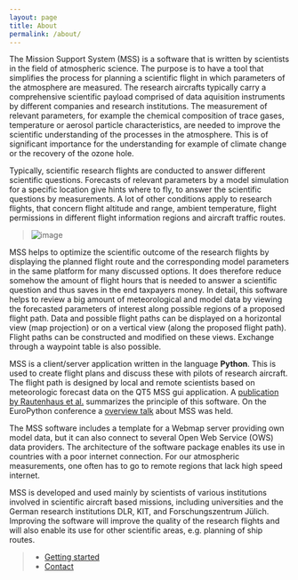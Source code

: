 ```yaml
---
layout: page
title: About
permalink: /about/
---
```


The Mission Support System (MSS) is a software that is written by
scientists in the field of atmospheric science. The purpose is to have a
tool that simplifies the process for planning a scientific flight in
which parameters of the atmosphere are measured. The research aircrafts
typically carry a comprehensive scientific payload comprised of data
aquisition instruments by different companies and research institutions.
The measurement of relevant parameters, for example the chemical
composition of trace gases, temperature or aerosol particle
characteristics, are needed to improve the scientific understanding of
the processes in the atmosphere. This is of significant importance for
the understanding for example of climate change or the recovery of the
ozone hole.

Typically, scientific research flights are conducted to answer different
scientific questions. Forecasts of relevant parameters by a model
simulation for a specific location give hints where to fly, to answer
the scientific questions by measurements. A lot of other conditions
apply to research flights, that concern flight altitude and range,
ambient temperature, flight permissions in different flight information
regions and aircraft traffic routes.

> ![image](/assets/wise12_overview.png)

MSS helps to optimize the scientific outcome of the research flights by
displaying the planned flight route and the corresponding model
parameters in the same platform for many discussed options. It does
therefore reduce somehow the amount of flight hours that is needed to
answer a scientific question and thus saves in the end taxpayers money.
In detail, this software helps to review a big amount of meteorological
and model data by viewing the forecasted parameters of interest along
possible regions of a proposed flight path. Data and possible flight
paths can be displayed on a horizontal view (map projection) or on a
vertical view (along the proposed flight path). Flight paths can be
constructed and modified on these views. Exchange through a waypoint
table is also possible.

MSS is a client/server application written in the language **Python**.
This is used to create flight plans and discuss these with pilots of
research aircraft. The flight path is designed by local and remote
scientists based on meteorologic forecast data on the QT5 MSS gui
application. A [publication by Rautenhaus et
al.](http://www.geosci-model-dev.net/5/55/2012/gmd-5-55-2012.pdf)
summarizes the principle of this software. On the EuroPython conference
a [overview
talk](https://pyvideo.org/europython-2017/mss-software-for-planning-research-aircraft-missions.html)
about MSS was held.

The MSS software includes a template for a Webmap server providing own
model data, but it can also connect to several Open Web Service (OWS)
data providers. The architecture of the software package enables its use
in countries with a poor internet connection. For our atmospheric
measurements, one often has to go to remote regions that lack high speed
internet.

MSS is developed and used mainly by scientists of various institutions
involved in scientific aircraft based missions, including universities
and the German research institutions DLR, KIT, and Forschungszentrum
Jülich. Improving the software will improve the quality of the research
flights and will also enable its use for other scientific areas, e.g.
planning of ship routes.

> -   [Getting started](https://github.com/Open-MSS/MSS/wiki/Getting-Started)
> -   [Contact](https://github.com/Open-MSS/MSS/wiki/Contact)


